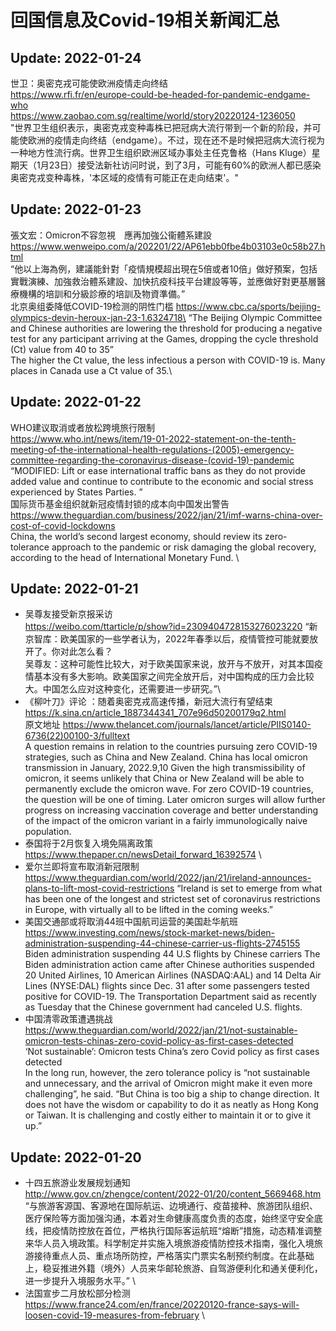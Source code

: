 # 回国信息及Covid-19相关新闻汇总
## Update: 2022-01-24

世卫：奥密克戎可能使欧洲疫情走向终结\
https://www.rfi.fr/en/europe-could-be-headed-for-pandemic-endgame-who \
https://www.zaobao.com.sg/realtime/world/story20220124-1236050 \
"世界卫生组织表示，奥密克戎变种毒株已把冠病大流行带到一个新的阶段，并可能使欧洲的疫情走向终结（endgame）。不过，现在还不是时候把冠病大流行视为一种地方性流行病。世界卫生组织欧洲区域办事处主任克鲁格（Hans Kluge）星期天（1月23日）接受法新社访问时说，到了3月，可能有60%的欧洲人都已感染奥密克戎变种毒株，'本区域的疫情有可能正在走向结束'。"

## Update: 2022-01-23
張文宏：Omicron不容忽視　應再加強公衞體系建設\
https://www.wenweipo.com/a/202201/22/AP61ebb0fbe4b03103e0c58b27.html \
“他以上海為例，建議能針對「疫情規模超出現在5倍或者10倍」做好預案，包括實戰演練、加強救治體系建設、加快抗疫科技平台建設等等，並應做好對更基層醫療機構的培訓和分級診療的培訓及物資準備。” \
北京奥组委降低COVID-19检测的阴性门槛
https://www.cbc.ca/sports/beijing-olympics-devin-heroux-jan-23-1.6324718\
“The Beijing Olympic Committee and Chinese authorities are lowering the threshold for producing a negative test for any participant arriving at the Games, dropping the cycle threshold (Ct) value from 40 to 35”\
The higher the Ct value, the less infectious a person with COVID-19 is. Many places in Canada use a Ct value of 35.\

## Update: 2022-01-22
WHO建议取消或者放松跨境旅行限制 \
https://www.who.int/news/item/19-01-2022-statement-on-the-tenth-meeting-of-the-international-health-regulations-(2005)-emergency-committee-regarding-the-coronavirus-disease-(covid-19)-pandemic \
“MODIFIED: Lift or ease international traffic bans as they do not provide added value and continue to contribute to the economic and social stress experienced by States Parties. ”\
国际货币基金组织就新冠疫情封锁的成本向中国发出警告 \
https://www.theguardian.com/business/2022/jan/21/imf-warns-china-over-cost-of-covid-lockdowns \
China, the world’s second largest economy, should review its zero-tolerance approach to the pandemic or risk damaging the global recovery, according to the head of International Monetary Fund. \
## Update: 2022-01-21
- 吴尊友接受新京报采访\
https://weibo.com/ttarticle/p/show?id=2309404728153276023220
“新京智库：欧美国家的一些学者认为，2022年春季以后，疫情管控可能就要放开了。你对此怎么看？\
吴尊友：这种可能性比较大，对于欧美国家来说，放开与不放开，对其本国疫情基本没有多大影响。欧美国家之间完全放开后，对中国构成的压力会比较大。中国怎么应对这种变化，还需要进一步研究。”\
- 《柳叶刀》评论 ：随着奥密克戎高速传播，新冠大流行有望结束 \
https://k.sina.cn/article_1887344341_707e96d50200179q2.html \
原文地址
https://www.thelancet.com/journals/lancet/article/PIIS0140-6736(22)00100-3/fulltext \
A question remains in relation to the countries pursuing zero COVID-19 strategies, such as China and New Zealand. China has local omicron transmission in January, 2022.9,10 Given the high transmissibility of omicron, it seems unlikely that China or New Zealand will be able to permanently exclude the omicron wave. For zero COVID-19 countries, the question will be one of timing. Later omicron surges will allow further progress on increasing vaccination coverage and better understanding of the impact of the omicron variant in a fairly immunologically naive population.
- 泰国将于2月恢复入境免隔离政策\
https://www.thepaper.cn/newsDetail_forward_16392574 \
- 爱尔兰即将宣布取消新冠限制\
https://www.theguardian.com/world/2022/jan/21/ireland-announces-plans-to-lift-most-covid-restrictions
“Ireland is set to emerge from what has been one of the longest and strictest set of coronavirus restrictions in Europe, with virtually all to be lifted in the coming weeks.”
- 美国交通部或将取消44班中国航司运营的美国赴华航班\
https://www.investing.com/news/stock-market-news/biden-administration-suspending-44-chinese-carrier-us-flights-2745155 \
Biden administration suspending 44 U.S flights by Chinese carriers
The Biden administration action came after Chinese authorities suspended 20 United Airlines, 10 American Airlines (NASDAQ:AAL) and 14 Delta Air Lines (NYSE:DAL) flights since Dec. 31 after some passengers tested positive for COVID-19. The Transportation Department said as recently as Tuesday that the Chinese government had canceled U.S. flights.
- 中国清零政策遭遇挑战\
https://www.theguardian.com/world/2022/jan/21/not-sustainable-omicron-tests-chinas-zero-covid-policy-as-first-cases-detected \
‘Not sustainable’: Omicron tests China’s zero Covid policy as first cases detected \
In the long run, however, the zero tolerance policy is “not sustainable and unnecessary, and the arrival of Omicron might make it even more challenging”, he said. “But China is too big a ship to change direction. It does not have the wisdom or capability to do it as neatly as Hong Kong or Taiwan. It is challenging and costly either to maintain it or to give it up.”

## Update: 2022-01-20
- 十四五旅游业发展规划通知\
http://www.gov.cn/zhengce/content/2022-01/20/content_5669468.htm \
“与旅游客源国、客源地在国际航运、边境通行、疫苗接种、旅游团队组织、医疗保险等方面加强沟通，本着对生命健康高度负责的态度，始终坚守安全底线，把疫情防控放在首位，严格执行国际客运航班“熔断”措施，动态精准调整来华人员入境政策。科学制定并实施入境旅游疫情防控技术指南，强化入境旅游接待重点人员、重点场所防控，严格落实门票实名制预约制度。在此基础上，稳妥推进外籍（境外）人员来华邮轮旅游、自驾游便利化和通关便利化，进一步提升入境服务水平。” \
- 法国宣步二月放松部分检测\
https://www.france24.com/en/france/20220120-france-says-will-loosen-covid-19-measures-from-february \

